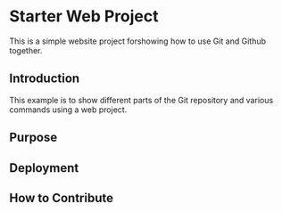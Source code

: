 # Starter Web Project

This is a simple website project forshowing how to use Git and Github together.

## Introduction

This example is to show different parts of the Git repository and various commands using a web project.

## Purpose

## Deployment

## How to Contribute
